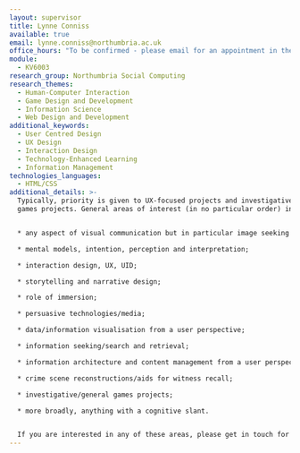 ```yaml
---
layout: supervisor
title: Lynne Conniss
available: true
email: lynne.conniss@northumbria.ac.uk
office_hours: "To be confirmed - please email for an appointment in the meantime. "
module:
  - KV6003
research_group: Northumbria Social Computing
research_themes:
  - Human-Computer Interaction
  - Game Design and Development
  - Information Science
  - Web Design and Development
additional_keywords:
  - User Centred Design
  - UX Design
  - Interaction Design
  - Technology-Enhanced Learning
  - Information Management
technologies_languages:
  - HTML/CSS
additional_details: >-
  Typically, priority is given to UX-focused projects and investigative/general
  games projects. General areas of interest (in no particular order) include:


  * any aspect of visual communication but in particular image seeking behaviour, colour theory and Gestalt principals;

  * mental models, intention, perception and interpretation;

  * interaction design, UX, UID;

  * storytelling and narrative design;

  * role of immersion;

  * persuasive technologies/media;

  * data/information visualisation from a user perspective;

  * information seeking/search and retrieval;

  * information architecture and content management from a user perspective;

  * crime scene reconstructions/aids for witness recall;

  * investigative/general games projects;

  * more broadly, anything with a cognitive slant.


  If you are interested in any of these areas, please get in touch for a chat (lynne.conniss@northumbria.ac.uk) indicating which area you are interested in and any initial project ideas. Thanks.
---
```

